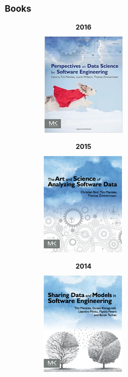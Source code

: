 
# Books


<center>

## 2016

<a href="https://www.amazon.com/Perspectives-Data-Science-Software-Engineering/dp/0128042060"><img width=250 src="img/perspectivesBook.jpg"></a>

## 2015

 <a href="https://www.amazon.com/Art-Science-Analyzing-Software-Data/dp/0124115195"><img width=250 src="img/asdbookCover.png"></a>&nbsp;

## 2014

 <a href="https://www.amazon.com/Sharing-Data-Models-Software-Engineering/dp/0124172954"><img width=250 src="img/shareBookCover.png"></a>&nbsp;
 
</center> 

